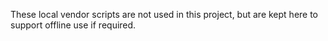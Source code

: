 These local vendor scripts are not used in this project, but are kept here to support offline use if required.